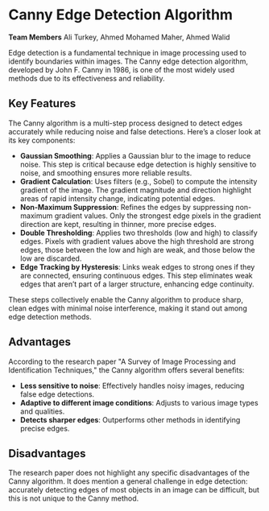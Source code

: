 # Canny Edge Detection Algorithm

**Team Members**
Ali Turkey, Ahmed Mohamed Maher, Ahmed Walid

Edge detection is a fundamental technique in image processing used to identify boundaries within images. The Canny edge detection algorithm, developed by John F. Canny in 1986, is one of the most widely used methods due to its effectiveness and reliability.

## Key Features

The Canny algorithm is a multi-step process designed to detect edges accurately while reducing noise and false detections. Here’s a closer look at its key components:

- **Gaussian Smoothing**: Applies a Gaussian blur to the image to reduce noise. This step is critical because edge detection is highly sensitive to noise, and smoothing ensures more reliable results.
- **Gradient Calculation**: Uses filters (e.g., Sobel) to compute the intensity gradient of the image. The gradient magnitude and direction highlight areas of rapid intensity change, indicating potential edges.
- **Non-Maximum Suppression**: Refines the edges by suppressing non-maximum gradient values. Only the strongest edge pixels in the gradient direction are kept, resulting in thinner, more precise edges.
- **Double Thresholding**: Applies two thresholds (low and high) to classify edges. Pixels with gradient values above the high threshold are strong edges, those between the low and high are weak, and those below the low are discarded.
- **Edge Tracking by Hysteresis**: Links weak edges to strong ones if they are connected, ensuring continuous edges. This step eliminates weak edges that aren’t part of a larger structure, enhancing edge continuity.

These steps collectively enable the Canny algorithm to produce sharp, clean edges with minimal noise interference, making it stand out among edge detection methods.

## Advantages

According to the research paper "A Survey of Image Processing and Identification Techniques," the Canny algorithm offers several benefits:

- **Less sensitive to noise**: Effectively handles noisy images, reducing false edge detections.
- **Adaptive to different image conditions**: Adjusts to various image types and qualities.
- **Detects sharper edges**: Outperforms other methods in identifying precise edges.

## Disadvantages

The research paper does not highlight any specific disadvantages of the Canny algorithm. It does mention a general challenge in edge detection: accurately detecting edges of most objects in an image can be difficult, but this is not unique to the Canny method.
